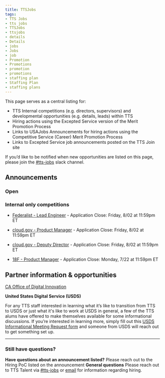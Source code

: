 ```yaml
---
title: TTSJobs
tags:
- TTS Jobs
- tts jobs
- TTSJobs
- ttsjobs
- details
- Details
- jobs 
- Jobs
- job
- Promotion
- Promotions
- promotion
- promotions
- staffing plan
- Staffing Plan
- staffing plans
---
```


This page serves as a central listing for:

- TTS Internal competitions (e.g. directors, supervisors) and developmental opportunities (e.g. details, leads) within TTS
- Hiring actions using the Excepted Service version of the Merit Promotion Process
- Links to USAJobs Announcements for hiring actions using the Competitive Service (Career) Merit Promotion Process
- Links to Excepted Service job announcements posted on the TTS Join site

If you’d like to be notified when new opportunities are listed on this page, please join the [#tts-jobs](https://gsa-tts.slack.com/messages/tts-jobs/) slack channel.

## Announcements

### Open


### Internal only competitions

- [Federalist - Lead Engineer](https://docs.google.com/document/d/1VwSVQbUo61V7MyE_cvUUF-I4BA-uNQXBNk7_4Q0Jznw/edit?usp=sharing) - Application Close: Friday, 8/02 at 11:59pm ET

- [cloud.gov - Product Manager](https://docs.google.com/document/d/1mpJm46Qfzxy_YIb-E-Fm21N9wzt-9cPfgGBHmtEYflI/edit?usp=sharing) - Application Close: Friday, 8/02 at 11:59pm ET

- [cloud.gov - Deputy Director](https://docs.google.com/document/d/1lMs3sYvn420-BEAFJkED_O1rpzKTnX0dYxc3pJXf2vg/edit?usp=sharing) - Application Close: Friday, 8/02 at 11:59pm ET

- [18F - Product Manager](https://docs.google.com/document/d/1NUSXAR5M4eiWLnhN-PG64VMhQDHag_q7B_ScspnxjTI/edit?usp=sharing) - Application Close: Monday, 7/22 at 11:59pm ET


## Partner information & opportunities

[CA Office of Digital Innovation](https://www.govops.ca.gov/innovation/) 

**United States Digital Service (USDS)**

For any TTS staff interested in learning what it’s like to transition from TTS to USDS or just what it's like to work at USDS in general, a few of the TTS alums have offered to make themselves available for some informational discussions. If you’re interested in learning more, simply fill out this [USDS Informational Meeting Request form](https://docs.google.com/forms/d/e/1FAIpQLSfzbkhF6ahHv8-mu3BOpl6l7qg_kVyHuGUpDMcA-cPW60BfoQ/viewform?usp=sf_link) and someone from USDS will reach out to get something set up.

---------------------------------------------------------------------

### Still have questions?

**Have questions about an announcement listed?** Please reach out to the Hiring PoC listed on the announcement
**General questions** Please reach out to TTS Talent via [#tts-jobs](https://gsa-tts.slack.com/messages/tts-jobs/) or [email](mailto:tts-talentteam@gsa.gov) for information regarding hiring.
